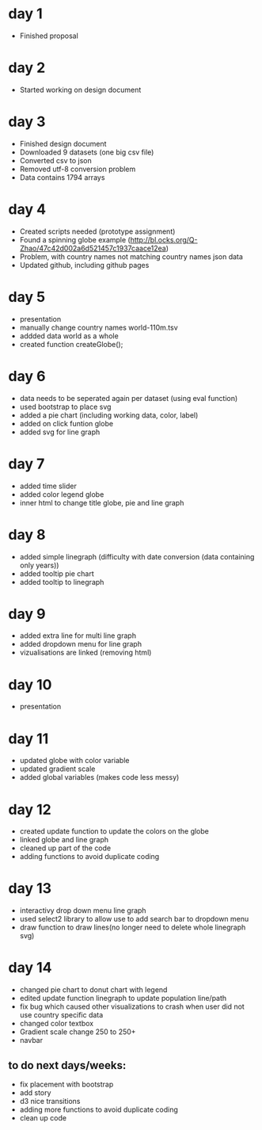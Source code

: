 # day 1
- Finished proposal

# day 2
- Started working on design document

# day 3
- Finished design document
- Downloaded 9 datasets (one big csv file)
- Converted csv to json
- Removed utf-8 conversion problem
- Data contains 1794 arrays

# day 4
- Created scripts needed (prototype assignment)
- Found a spinning globe example (http://bl.ocks.org/Q-Zhao/47c42d002a6d521457c1937caace12ea)
- Problem, with country names not matching country names json data
- Updated github, including github pages

# day 5
- presentation
- manually change country names world-110m.tsv
- addded data world as a whole
- created function createGlobe();

# day 6
- data needs to be seperated again per dataset (using eval function)
- used bootstrap to place svg
- added a pie chart (including working data, color, label)
- added on click funtion globe
- added svg for line graph

# day 7
- added time slider
- added color legend globe
- inner html to change title globe, pie and line graph

# day 8
- added simple linegraph (difficulty with date conversion (data containing only years))
- added tooltip pie chart
- added tooltip to linegraph

# day 9
- added extra line for multi line graph
- added dropdown menu for line graph
- vizualisations are linked (removing html)

# day 10
- presentation

# day 11
- updated globe with color variable
- updated gradient scale
- added global variables (makes code less messy)

# day 12
- created update function to update the colors on the globe
- linked globe and line graph
- cleaned up part of the code
- adding functions to avoid duplicate coding

# day 13
- interactivy drop down menu line graph
- used select2 library to allow use to add search bar to dropdown menu
- draw function to draw lines(no longer need to delete whole linegraph svg)

# day 14
- changed pie chart to donut chart with legend
- edited update function linegraph to update population line/path
- fix bug which caused other visualizations to crash when user did not use country specific data
- changed color textbox
- Gradient scale change 250 to 250+
- navbar


## to do next days/weeks:
- fix placement with bootstrap
- add story
- d3 nice transitions
- adding more functions to avoid duplicate coding
- clean up code






